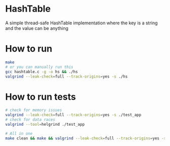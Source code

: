 # HashTable

A simple thread-safe HashTable implementation where the key is a string and the value can be anything

# How to run
```bash
make
# or you can manually run this
gcc hashtable.c -g -o hs && ./hs
valgrind --leak-check=full --track-origins=yes -s ./hs
```

# How to run tests
```bash
# check for memory issues
valgrind --leak-check=full --track-origins=yes -s ./test_app
# check for data races
valgrind --tool=helgrind ./test_app

# All in one
make clean && make && valgrind --leak-check=full --track-origins=yes -s ./test_app && valgrind --tool=helgrind ./test_app
```
